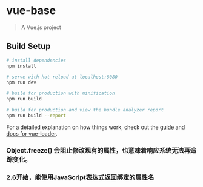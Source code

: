 # vue-base

> A Vue.js project

## Build Setup

``` bash
# install dependencies
npm install

# serve with hot reload at localhost:8080
npm run dev

# build for production with minification
npm run build

# build for production and view the bundle analyzer report
npm run build --report
```

For a detailed explanation on how things work, check out the [guide](http://vuejs-templates.github.io/webpack/) and [docs for vue-loader](http://vuejs.github.io/vue-loader).


### Object.freeze()  会阻止修改现有的属性，也意味着响应系统无法再追踪变化。
###  2.6开始，能使用JavaScript表达式返回绑定的属性名

